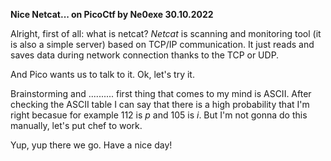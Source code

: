 **Nice Netcat... on PicoCtf by Ne0exe 30.10.2022**

Alright, first of all: what is netcat?
*Netcat* is scanning and monitoring tool (it is also a simple server) based on TCP/IP communication. It just reads and saves data during network connection thanks to the TCP or UDP.

And Pico wants us to talk to it. Ok, let's try it.


Brainstorming and .......... first thing that comes to my mind is ASCII. After checking the ASCII table I can say that there is a high probability that I'm right becasue for example 112 is *p* and 105 is *i*. But I'm not gonna do this manually, let's put chef to work.


Yup, yup there we go. Have a nice day!